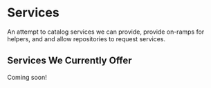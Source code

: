 # Services
An attempt to catalog services we can provide, provide on-ramps for helpers, and and allow repositories to request services.

## Services We Currently Offer 

Coming soon!
